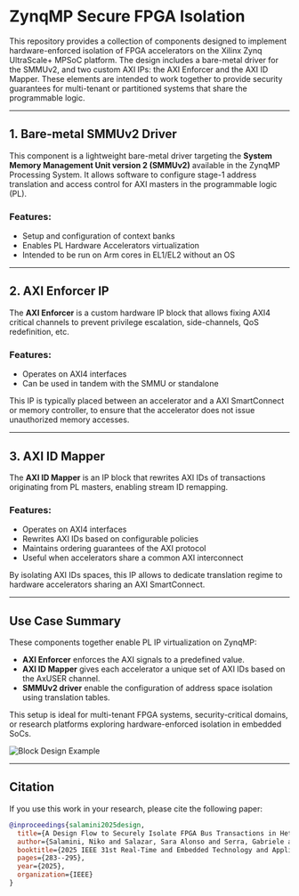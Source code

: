 # ZynqMP Secure FPGA Isolation

This repository provides a collection of components designed to implement hardware-enforced isolation of FPGA accelerators on the Xilinx Zynq UltraScale+ MPSoC platform. The design includes a bare-metal driver for the SMMUv2, and two custom AXI IPs: the AXI Enforcer and the AXI ID Mapper. These elements are intended to work together to provide security guarantees for multi-tenant or partitioned systems that share the programmable logic.

---

## 1. Bare-metal SMMUv2 Driver

This component is a lightweight bare-metal driver targeting the **System Memory Management Unit version 2 (SMMUv2)** available in the ZynqMP Processing System. It allows software to configure stage-1 address translation and access control for AXI masters in the programmable logic (PL).

### Features:
- Setup and configuration of context banks
- Enables PL Hardware Accelerators virtualization
- Intended to be run on Arm cores in EL1/EL2 without an OS

---

## 2. AXI Enforcer IP

The **AXI Enforcer** is a custom hardware IP block that allows fixing AXI4 critical channels to prevent privilege escalation, side-channels, QoS redefinition, etc.

### Features:
- Operates on AXI4 interfaces
- Can be used in tandem with the SMMU or standalone

This IP is typically placed between an accelerator and a AXI SmartConnect or memory controller, to ensure that the accelerator does not issue unauthorized memory accesses.

---

## 3. AXI ID Mapper

The **AXI ID Mapper** is an IP block that rewrites AXI IDs of transactions originating from PL masters, enabling stream ID remapping.

### Features:
- Operates on AXI4 interfaces
- Rewrites AXI IDs based on configurable policies
- Maintains ordering guarantees of the AXI protocol
- Useful when accelerators share a common AXI interconnect 

By isolating AXI IDs spaces, this IP allows to dedicate translation regime to hardware accelerators sharing an AXI SmartConnect.

---

## Use Case Summary

These components together enable PL IP virtualization on ZynqMP:
- **AXI Enforcer** enforces the AXI signals to a predefined value.
- **AXI ID Mapper** gives each accelerator a unique set of AXI IDs based on the AxUSER channel.
- **SMMUv2 driver** enable the configuration of address space isolation using translation tables.

This setup is ideal for multi-tenant FPGA systems, security-critical domains, or research platforms exploring hardware-enforced isolation in embedded SoCs.

![Block Design Example](vivado/docs/block_design.png)

---
## Citation

If you use this work in your research, please cite the following paper:

```bibtex
@inproceedings{salamini2025design,
  title={A Design Flow to Securely Isolate FPGA Bus Transactions in Heterogeneous SoCs},
  author={Salamini, Niko and Salazar, Sara Alonso and Serra, Gabriele and Cicero, Giorgiomaria and Fara, Pietro and Aromolo, Federico and Biondi, Alessandro},
  booktitle={2025 IEEE 31st Real-Time and Embedded Technology and Applications Symposium (RTAS)},
  pages={283--295},
  year={2025},
  organization={IEEE}
}
